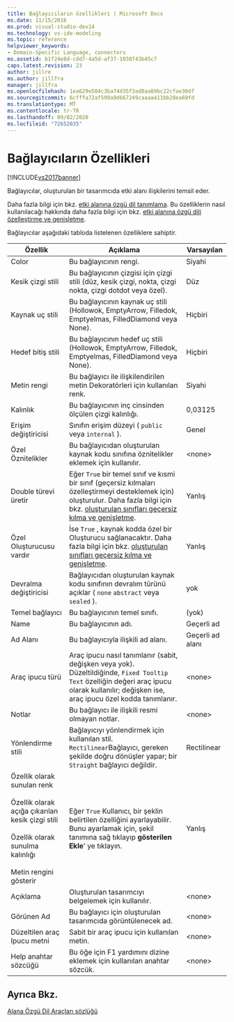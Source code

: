 ```yaml
---
title: Bağlayıcıların özellikleri | Microsoft Docs
ms.date: 11/15/2016
ms.prod: visual-studio-dev14
ms.technology: vs-ide-modeling
ms.topic: reference
helpviewer_keywords:
- Domain-Specific Language, connectors
ms.assetid: b1f24e8d-cdd7-4a5d-af37-1038f43b45c7
caps.latest.revision: 23
author: jillre
ms.author: jillfra
manager: jillfra
ms.openlocfilehash: 1ea629e504c3ba74d35f3ad8aa89bc22cfae30df
ms.sourcegitcommit: 6cfffa72af599a9d667249caaaa411bb28ea69fd
ms.translationtype: MT
ms.contentlocale: tr-TR
ms.lasthandoff: 09/02/2020
ms.locfileid: "72652035"
---
```

# <a name="properties-of-connectors"></a>Bağlayıcıların Özellikleri
[!INCLUDE[vs2017banner](../includes/vs2017banner.md)]

Bağlayıcılar, oluşturulan bir tasarımcıda etki alanı ilişkilerini temsil eder.

 Daha fazla bilgi için bkz. [etki alanına özgü dil tanımlama](../modeling/how-to-define-a-domain-specific-language.md). Bu özelliklerin nasıl kullanılacağı hakkında daha fazla bilgi için bkz. [etki alanına özgü dili özelleştirme ve genişletme](../modeling/customizing-and-extending-a-domain-specific-language.md).

 Bağlayıcılar aşağıdaki tabloda listelenen özelliklere sahiptir.

|Özellik|Açıklama|Varsayılan|
|--------------|-----------------|-------------|
|Color|Bu bağlayıcının rengi.|Siyahi|
|Kesik çizgi stili|Bu bağlayıcının çizgisi için çizgi stili (düz, kesik çizgi, nokta, çizgi nokta, çizgi dotdot veya özel).|Düz|
|Kaynak uç stili|Bu bağlayıcının kaynak uç stili (Hollowok, EmptyArrow, Filledok, Emptyelmas, FilledDiamond veya None).|Hiçbiri|
|Hedef bitiş stili|Bu bağlayıcının hedef uç stili (Hollowok, EmptyArrow, Filledok, Emptyelmas, FilledDiamond veya None).|Hiçbiri|
|Metin rengi|Bu bağlayıcı ile ilişkilendirilen metin Dekoratörleri için kullanılan renk.|Siyahi|
|Kalınlık|Bu bağlayıcının inç cinsinden ölçülen çizgi kalınlığı.|0,03125|
|Erişim değiştiricisi|Sınıfın erişim düzeyi ( `public` veya `internal` ).|Genel|
|Özel Öznitelikler|Bu bağlayıcıdan oluşturulan kaynak kodu sınıfına öznitelikler eklemek için kullanılır.|\<none>|
|Double türevi üretir|Eğer `True` bir temel sınıf ve kısmi bir sınıf (geçersiz kılmaları özelleştirmeyi desteklemek için) oluşturulur. Daha fazla bilgi için bkz. [oluşturulan sınıfları geçersiz kılma ve genişletme](../modeling/overriding-and-extending-the-generated-classes.md).|Yanlış|
|Özel Oluşturucusu vardır|İse `True` , kaynak kodda özel bir Oluşturucu sağlanacaktır. Daha fazla bilgi için bkz. [oluşturulan sınıfları geçersiz kılma ve genişletme](../modeling/overriding-and-extending-the-generated-classes.md).|Yanlış|
|Devralma değiştiricisi|Bağlayıcıdan oluşturulan kaynak kodu sınıfının devralım türünü açıklar ( `none` `abstract` veya `sealed` ).|yok|
|Temel bağlayıcı|Bu bağlayıcının temel sınıfı.|(yok)|
|Name|Bu bağlayıcının adı.|Geçerli ad|
|Ad Alanı|Bu bağlayıcıyla ilişkili ad alanı.|Geçerli ad alanı|
|Araç ipucu türü|Araç ipucu nasıl tanımlanır (sabit, değişken veya yok). Düzeltildiğinde, `Fixed Tooltip Text` özelliğin değeri araç ipucu olarak kullanılır; değişken ise, araç ipucu özel kodda tanımlanır.|\<none>|
|Notlar|Bu bağlayıcı ile ilişkili resmi olmayan notlar.|\<none>|
|Yönlendirme stili|Bağlayıcıyı yönlendirmek için kullanılan stil. `Rectilinear`Bağlayıcı, gereken şekilde doğru dönüşler yapar; bir `Straight` bağlayıcı değildir.|Rectilinear|
|Özellik olarak sunulan renk<br /><br /> Özellik olarak açığa çıkarılan kesik çizgi stili<br /><br /> Özellik olarak sunulma kalınlığı<br /><br /> Metin rengini gösterir|Eğer `True` Kullanıcı, bir şeklin belirtilen özelliğini ayarlayabilir. Bunu ayarlamak için, şekil tanımına sağ tıklayıp **gösterilen Ekle**' ye tıklayın.|Yanlış|
|Açıklama|Oluşturulan tasarımcıyı belgelemek için kullanılır.|\<none>|
|Görünen Ad|Bu bağlayıcı için oluşturulan tasarımcıda görüntülenecek ad.|\<none>|
|Düzeltilen araç Ipucu metni|Sabit bir araç ipucu için kullanılan metin.|\<none>|
|Help anahtar sözcüğü|Bu öğe için F1 yardımını dizine eklemek için kullanılan anahtar sözcük.|\<none>|

## <a name="see-also"></a>Ayrıca Bkz.
 [Alana Özgü Dil Araçları sözlüğü](https://msdn.microsoft.com/ca5e84cb-a315-465c-be24-76aa3df276aa)
